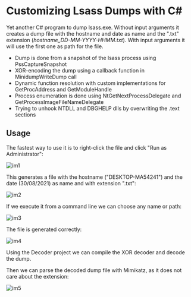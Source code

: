 # Customizing Lsass Dumps with C#

Yet another C# program to dump lsass.exe. Without input arguments it creates a dump file with the hostname and date as name and the ".txt" extension (*hostname_DD-MM-YYYY-HHMM.txt*). With input arguments it will use the first one as path for the file.

- Dump is done from a snapshot of the lsass process using PssCaptureSnapshot
- XOR-encoding the dump using a callback function in MinidumpWriteDump call
- Dynamic function resolution with custom implementations for GetProcAddress and GetModuleHandle
- Process enumeration is done using NtGetNextProcessDelegate and GetProcessImageFileNameDelegate 
- Trying to unhook NTDLL and DBGHELP dlls by overwriting the .text sections


## Usage

The fastest way to use it is to right-click the file and click "Run as Administrator": 

![im1](https://raw.githubusercontent.com/ricardojoserf/ricardojoserf.github.io/master/images/custom-lsass-dumper-csharp/image1.png)

This generates a file with the hostname ("DESKTOP-MA54241") and the date (30/08/2021) as name and with extension ".txt":

![im2](https://raw.githubusercontent.com/ricardojoserf/ricardojoserf.github.io/master/images/custom-lsass-dumper-csharp/image2.png)

If we execute it from a command line we can choose any name or path:

![im3](https://raw.githubusercontent.com/ricardojoserf/ricardojoserf.github.io/master/images/custom-lsass-dumper-csharp/image3.png)

The file is generated correctly:

![im4](https://raw.githubusercontent.com/ricardojoserf/ricardojoserf.github.io/master/images/custom-lsass-dumper-csharp/image4.png)

Using the Decoder project we can compile the XOR decoder and decode the dump.

Then we can parse the decoded dump file with Mimikatz, as it does not care about the extension:

![im5](https://raw.githubusercontent.com/ricardojoserf/ricardojoserf.github.io/master/images/custom-lsass-dumper-csharp/image5.png)

